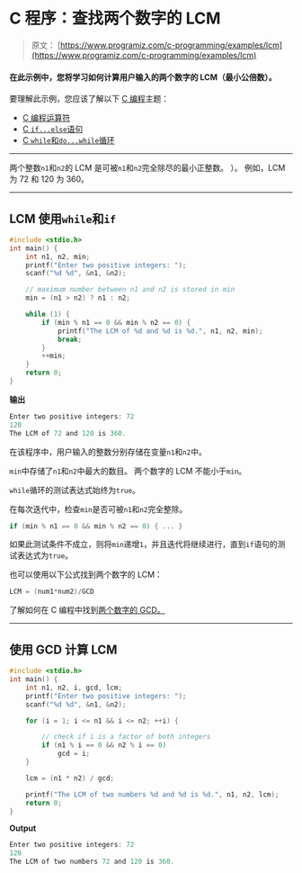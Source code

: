# C 程序：查找两个数字的 LCM

> 原文： [https://www.programiz.com/c-programming/examples/lcm](https://www.programiz.com/c-programming/examples/lcm)

#### 在此示例中，您将学习如何计算用户输入的两个数字的 LCM（最小公倍数）。

要理解此示例，您应该了解以下 [C 编程](/c-programming "C tutorial")主题：

*   [C 编程运算符](/c-programming/c-operators)
*   [C `if...else`语句](/c-programming/c-if-else-statement)
*   [C `while`和`do...while`循环](/c-programming/c-do-while-loops)

* * *

两个整数`n1`和`n2`的 LCM 是可被`n1`和`n2`完全除尽的最小正整数。 ）。 例如，LCM 为 72 和 120 为 360。

* * *

## LCM 使用`while`和`if`

```c
#include <stdio.h>
int main() {
    int n1, n2, min;
    printf("Enter two positive integers: ");
    scanf("%d %d", &n1, &n2);

    // maximum number between n1 and n2 is stored in min
    min = (n1 > n2) ? n1 : n2;

    while (1) {
        if (min % n1 == 0 && min % n2 == 0) {
            printf("The LCM of %d and %d is %d.", n1, n2, min);
            break;
        }
        ++min;
    }
    return 0;
} 
```

**输出**

```c
Enter two positive integers: 72
120
The LCM of 72 and 120 is 360. 
```

在该程序中，用户输入的整数分别存储在变量`n1`和`n2`中。

`min`中存储了`n1`和`n2`中最大的数目。 两个数字的 LCM 不能小于`min`。

`while`循环的测试表达式始终为`true`。

在每次迭代中，检查`min`是否可被`n1`和`n2`完全整除。

```c
if (min % n1 == 0 && min % n2 == 0) { ... }

```

如果此测试条件不成立，则将`min`递增`1`，并且迭代将继续进行，直到`if`语句的测试表达式为`true`。

也可以使用以下公式找到两个数字的 LCM：

```c
LCM = (num1*num2)/GCD

```

了解如何在 C 编程中找到[两个数字的 GCD。](https://www.programiz.com/c-programming/examples/hcf-gcd)

* * *

## 使用 GCD 计算 LCM

```c
#include <stdio.h>
int main() {
    int n1, n2, i, gcd, lcm;
    printf("Enter two positive integers: ");
    scanf("%d %d", &n1, &n2);

    for (i = 1; i <= n1 && i <= n2; ++i) {

        // check if i is a factor of both integers
        if (n1 % i == 0 && n2 % i == 0)
            gcd = i;
    }

    lcm = (n1 * n2) / gcd;

    printf("The LCM of two numbers %d and %d is %d.", n1, n2, lcm);
    return 0;
} 
```

**Output**

```c
Enter two positive integers: 72
120
The LCM of two numbers 72 and 120 is 360. 
```
